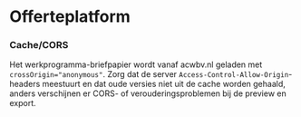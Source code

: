# Offerteplatform

### Cache/CORS
Het werkprogramma-briefpapier wordt vanaf acwbv.nl geladen met `crossOrigin="anonymous"`. Zorg dat de server `Access-Control-Allow-Origin`-headers meestuurt en dat oude versies niet uit de cache worden gehaald, anders verschijnen er CORS- of verouderingsproblemen bij de preview en export.
